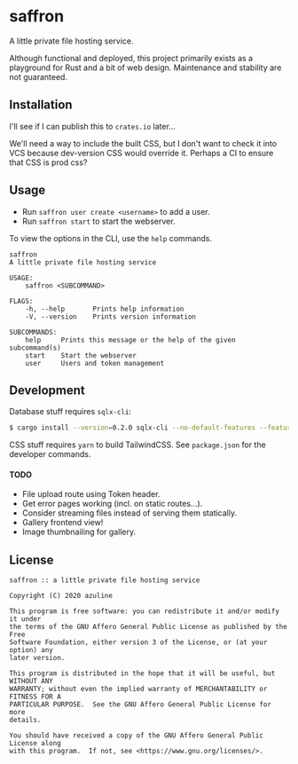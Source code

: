 # saffron

A little private file hosting service.

Although functional and deployed, this project primarily exists as a playground
for Rust and a bit of web design. Maintenance and stability are not guaranteed.

## Installation

I'll see if I can publish this to `crates.io` later...

We'll need a way to include the built CSS, but I don't want to check it into
VCS because dev-version CSS would override it. Perhaps a CI to ensure that CSS
is prod css?

## Usage

- Run `saffron user create <username>` to add a user.
- Run `saffron start` to start the webserver.

To view the options in the CLI, use the `help` commands.

```
saffron
A little private file hosting service

USAGE:
    saffron <SUBCOMMAND>

FLAGS:
    -h, --help       Prints help information
    -V, --version    Prints version information

SUBCOMMANDS:
    help     Prints this message or the help of the given subcommand(s)
    start    Start the webserver
    user     Users and token management
```

## Development

Database stuff requires `sqlx-cli`:

```sh
$ cargo install --version=0.2.0 sqlx-cli --no-default-features --features sqlite
```

CSS stuff requires `yarn` to build TailwindCSS. See `package.json` for the
developer commands.

#### TODO

- File upload route using Token header.
- Get error pages working (incl. on static routes...).
- Consider streaming files instead of serving them statically.
- Gallery frontend view!
- Image thumbnailing for gallery.

## License

```
saffron :: a little private file hosting service

Copyright (C) 2020 azuline

This program is free software: you can redistribute it and/or modify it under
the terms of the GNU Affero General Public License as published by the Free
Software Foundation, either version 3 of the License, or (at your option) any
later version.

This program is distributed in the hope that it will be useful, but WITHOUT ANY
WARRANTY; without even the implied warranty of MERCHANTABILITY or FITNESS FOR A
PARTICULAR PURPOSE.  See the GNU Affero General Public License for more
details.

You should have received a copy of the GNU Affero General Public License along
with this program.  If not, see <https://www.gnu.org/licenses/>.
```
